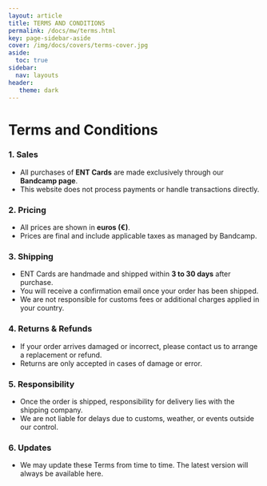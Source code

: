 ```yaml
---
layout: article
title: TERMS AND CONDITIONS
permalink: /docs/mw/terms.html
key: page-sidebar-aside
cover: /img/docs/covers/terms-cover.jpg
aside:
  toc: true
sidebar:
  nav: layouts
header:
   theme: dark
---
```


# Terms and Conditions

### 1. Sales
- All purchases of **ENT Cards** are made exclusively through our **Bandcamp page**.
- This website does not process payments or handle transactions directly.

### 2. Pricing
- All prices are shown in **euros (€)**.
- Prices are final and include applicable taxes as managed by Bandcamp.

### 3. Shipping
- ENT Cards are handmade and shipped within **3 to 30 days** after purchase.
- You will receive a confirmation email once your order has been shipped.
- We are not responsible for customs fees or additional charges applied in your country.

### 4. Returns & Refunds
- If your order arrives damaged or incorrect, please contact us to arrange a replacement or refund.
- Returns are only accepted in cases of damage or error.

### 5. Responsibility
- Once the order is shipped, responsibility for delivery lies with the shipping company.
- We are not liable for delays due to customs, weather, or events outside our control.

### 6. Updates
- We may update these Terms from time to time. The latest version will always be available here.
